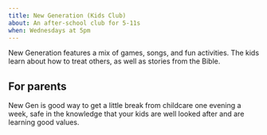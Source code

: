 ```yaml
---
title: New Generation (Kids Club)
about: An after-school club for 5-11s
when: Wednesdays at 5pm
---
```


New Generation features a mix of games, songs, and fun activities. The kids learn about how to treat others, as well as stories from the Bible.

## For parents

New Gen is good way to get a little break from childcare one evening a week, safe in the knowledge that your kids are well looked after and are learning good values.
